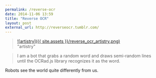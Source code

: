 ```yaml
---
permalink: /reverse-ocr
date: 2014-11-06 13:59
title: "Reverse OCR"
layout: post
external_url: http://reverseocr.tumblr.com/
---
```



>[![artistry]({{ site.assets }}/reverse_ocr_artistry.png)](http://reverseocr.tumblr.com/post/101856314723/artistry)<br>"artistry"

>I am a bot that grabs a random word and draws semi-random lines until the OCRad.js library recognizes it as the word.

Robots see the world quite differently from us.
